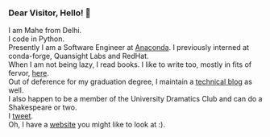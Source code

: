 ### Dear Visitor, Hello! 👋

I am Mahe from Delhi. </br> I code in Python. </br> 
Presently I am a Software Engineer at [Anaconda](https://www.anaconda.com/). I previously interned at conda-forge, Quansight Labs and RedHat.</br>
When I am not being lazy, I read books. I like to write too, mostly in fits of fervor, [here](https://renderingsofmyheart.wordpress.com/).</br> 
Out of deference for my graduation degree, I maintain a [technical blog](https://maheiram.medium.com/) as well.</br> 
I also happen to be a member of the University Dramatics Club and can do a Shakespeare or two.</br> 
I [tweet](https://twitter.com/IramMahe). </br>
Oh, I have a [website](https://forgottenprogramme.github.io/) you might like to look at :).
<!--
**ForgottenProgramme/ForgottenProgramme** is a ✨ _special_ ✨ repository because its `README.md` (this file) appears on your GitHub profile.

Here are some ideas to get you started:

- 🔭 I’m currently working on ...
- 🌱 I’m currently learning ...
- 👯 I’m looking to collaborate on ...
- 🤔 I’m looking for help with ...
- 💬 Ask me about ...
- 📫 How to reach me: ...
- 😄 Pronouns: ...
- ⚡ Fun fact: ...
-->
